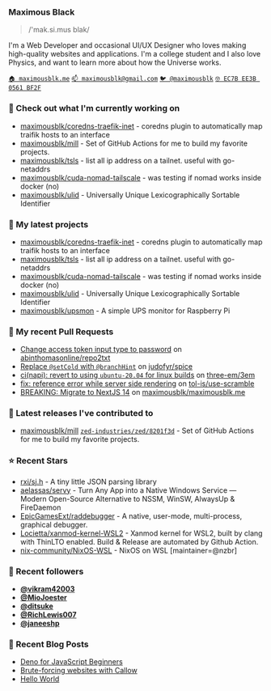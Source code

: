 ### Maximous Black

> /'mak.si.mus blak/

I'm a Web Developer and occasional UI/UX Designer who loves making high-quality websites and applications. I'm a college
student and I also love Physics, and want to learn more about how the Universe works.

[`🏠 maximousblk.me`](https://maximousblk.me/)
[`📫 maximousblk@gmail.com`](mailto:maximousblk@gmail.com)
[`🐦 @maximousblk`](https://twitter.com/maximousblk)
[`🤓 EC7B EE3B 0561 BF2F`](https://keybase.io/maximousblk/pgp_keys.asc)

### 👷 Check out what I'm currently working on

- [maximousblk/coredns-traefik-inet](https://github.com/maximousblk/coredns-traefik-inet) - coredns plugin to automatically map traifik hosts to an interface
- [maximousblk/mill](https://github.com/maximousblk/mill) - Set of GitHub Actions for me to build my favorite projects.
- [maximousblk/tsls](https://github.com/maximousblk/tsls) - list all ip address on a tailnet. useful with go-netaddrs
- [maximousblk/cuda-nomad-tailscale](https://github.com/maximousblk/cuda-nomad-tailscale) - was testing if nomad works inside docker (no)
- [maximousblk/ulid](https://github.com/maximousblk/ulid) - Universally Unique Lexicographically Sortable Identifier

### 🌱 My latest projects

- [maximousblk/coredns-traefik-inet](https://github.com/maximousblk/coredns-traefik-inet) - coredns plugin to automatically map traifik hosts to an interface
- [maximousblk/tsls](https://github.com/maximousblk/tsls) - list all ip address on a tailnet. useful with go-netaddrs
- [maximousblk/cuda-nomad-tailscale](https://github.com/maximousblk/cuda-nomad-tailscale) - was testing if nomad works inside docker (no)
- [maximousblk/ulid](https://github.com/maximousblk/ulid) - Universally Unique Lexicographically Sortable Identifier
- [maximousblk/upsmon](https://github.com/maximousblk/upsmon) - A simple UPS monitor for Raspberry Pi

### 🔨 My recent Pull Requests

- [Change access token input type to password](https://github.com/abinthomasonline/repo2txt/pull/28) on [abinthomasonline/repo2txt](https://github.com/abinthomasonline/repo2txt)
- [Replace `@setCold` with `@branchHint`](https://github.com/judofyr/spice/pull/13) on [judofyr/spice](https://github.com/judofyr/spice)
- [ci(napi): revert to using `ubuntu-20.04` for linux builds](https://github.com/three-em/3em/pull/227) on [three-em/3em](https://github.com/three-em/3em)
- [fix: reference error while server side rendering](https://github.com/tol-is/use-scramble/pull/3) on [tol-is/use-scramble](https://github.com/tol-is/use-scramble)
- [BREAKING: Migrate to NextJS 14](https://github.com/maximousblk/maximousblk.me/pull/568) on [maximousblk/maximousblk.me](https://github.com/maximousblk/maximousblk.me)

### 🔭 Latest releases I've contributed to

- [maximousblk/mill](https://github.com/maximousblk/mill) [`zed-industries/zed/8201f3d`](https://github.com/maximousblk/mill/releases/tag/zed-industries/zed/8201f3d) - Set of GitHub Actions for me to build my favorite projects.

### ⭐ Recent Stars

- [rxi/sj.h](https://github.com/rxi/sj.h) - A tiny little JSON parsing library
- [aelassas/servy](https://github.com/aelassas/servy) - Turn Any App into a Native Windows Service — Modern Open-Source Alternative to NSSM, WinSW, AlwaysUp &amp; FireDaemon
- [EpicGamesExt/raddebugger](https://github.com/EpicGamesExt/raddebugger) - A native, user-mode, multi-process, graphical debugger.
- [Locietta/xanmod-kernel-WSL2](https://github.com/Locietta/xanmod-kernel-WSL2) - Xanmod kernel for WSL2, built by clang with ThinLTO enabled. Build &amp; Release are automated by Github Action.
- [nix-community/NixOS-WSL](https://github.com/nix-community/NixOS-WSL) - NixOS on WSL [maintainer=@nzbr] 

### 💖 Recent followers

- [**@vikram42003**](https://github.com/vikram42003)
- [**@MioJoester**](https://github.com/MioJoester)
- [**@ditsuke**](https://github.com/ditsuke)
- [**@RichLewis007**](https://github.com/RichLewis007)
- [**@janeeshp**](https://github.com/janeeshp)

### 📰 Recent Blog Posts

- [Deno for JavaScript Beginners](https://maximousblk.me/posts/deno-for-javascript-beginners)
- [Brute-forcing websites with Callow](https://maximousblk.me/posts/brute-forcing-websites-with-callow)
- [Hello World](https://maximousblk.me/posts/hello-world)
